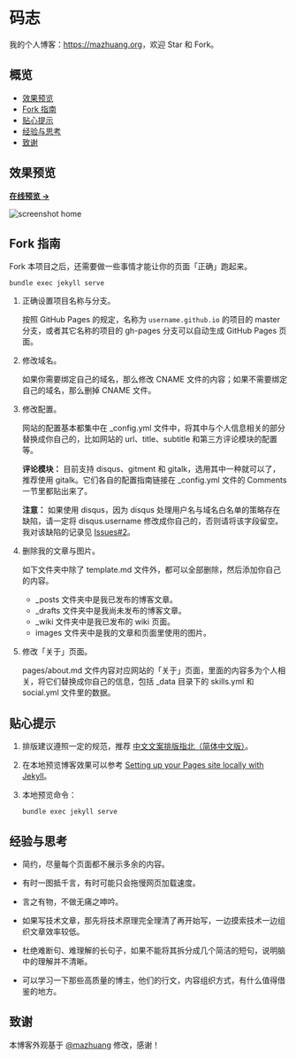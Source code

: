 # 码志

我的个人博客：<https://mazhuang.org>，欢迎 Star 和 Fork。

## 概览

<!-- vim-markdown-toc GFM -->

* [效果预览](#效果预览)
* [Fork 指南](#fork-指南)
* [贴心提示](#贴心提示)
* [经验与思考](#经验与思考)
* [致谢](#致谢)

<!-- vim-markdown-toc -->

## 效果预览

**[在线预览 &rarr;](https://mazhuang.org)**

![screenshot home](https://mazhuang.org/assets/images/screenshots/home.png)

## Fork 指南

Fork 本项目之后，还需要做一些事情才能让你的页面「正确」跑起来。

```
bundle exec jekyll serve
```

1. 正确设置项目名称与分支。

   按照 GitHub Pages 的规定，名称为 `username.github.io` 的项目的 master 分支，或者其它名称的项目的 gh-pages 分支可以自动生成 GitHub Pages 页面。

2. 修改域名。

   如果你需要绑定自己的域名，那么修改 CNAME 文件的内容；如果不需要绑定自己的域名，那么删掉 CNAME 文件。

3. 修改配置。

   网站的配置基本都集中在 \_config.yml 文件中，将其中与个人信息相关的部分替换成你自己的，比如网站的 url、title、subtitle 和第三方评论模块的配置等。

   **评论模块：** 目前支持 disqus、gitment 和 gitalk，选用其中一种就可以了，推荐使用 gitalk。它们各自的配置指南链接在 \_config.yml 文件的 Comments 一节里都贴出来了。

   **注意：** 如果使用 disqus，因为 disqus 处理用户名与域名白名单的策略存在缺陷，请一定将 disqus.username 修改成你自己的，否则请将该字段留空。我对该缺陷的记录见 [Issues#2][3]。

4. 删除我的文章与图片。

   如下文件夹中除了 template.md 文件外，都可以全部删除，然后添加你自己的内容。

   * \_posts 文件夹中是我已发布的博客文章。
   * \_drafts 文件夹中是我尚未发布的博客文章。
   * \_wiki 文件夹中是我已发布的 wiki 页面。
   * images 文件夹中是我的文章和页面里使用的图片。

5. 修改「关于」页面。

   pages/about.md 文件内容对应网站的「关于」页面，里面的内容多为个人相关，将它们替换成你自己的信息，包括 \_data 目录下的 skills.yml 和 social.yml 文件里的数据。

## 贴心提示

1. 排版建议遵照一定的规范，推荐 [中文文案排版指北（简体中文版）][1]。

2. 在本地预览博客效果可以参考 [Setting up your Pages site locally with Jekyll][2]。

3. 本地预览命令：

   ```shell
   bundle exec jekyll serve
   ```

## 经验与思考

* 简约，尽量每个页面都不展示多余的内容。

* 有时一图抵千言，有时可能只会拖慢网页加载速度。

* 言之有物，不做无痛之呻吟。

* 如果写技术文章，那先将技术原理完全理清了再开始写，一边摸索技术一边组织文章效率较低。

* 杜绝难断句、难理解的长句子，如果不能将其拆分成几个简洁的短句，说明脑中的理解并不清晰。

* 可以学习一下那些高质量的博主，他们的行文，内容组织方式，有什么值得借鉴的地方。

## 致谢

本博客外观基于 [@mazhuang](https://mzlogin.github.io) 修改，感谢！

[1]: https://github.com/mzlogin/chinese-copywriting-guidelines
[2]: https://help.github.com/articles/setting-up-your-pages-site-locally-with-jekyll/
[3]: https://github.com/mzlogin/mzlogin.github.io/issues/2
